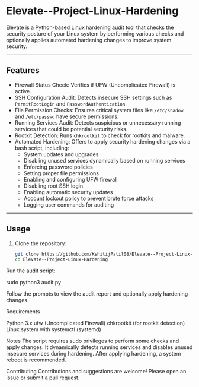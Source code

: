 # Elevate--Project-Linux-Hardening

Elevate is a Python-based Linux hardening audit tool that checks the security posture of your Linux system by performing various checks and optionally applies automated hardening changes to improve system security.

---

## Features

- Firewall Status Check: Verifies if UFW (Uncomplicated Firewall) is active.
- SSH Configuration Audit: Detects insecure SSH settings such as `PermitRootLogin` and `PasswordAuthentication`.
- File Permission Checks: Ensures critical system files like `/etc/shadow` and `/etc/passwd` have secure permissions.
- Running Services Audit: Detects suspicious or unnecessary running services that could be potential security risks.
- Rootkit Detection: Runs `chkrootkit` to check for rootkits and malware.
- Automated Hardening: Offers to apply security hardening changes via a bash script, including:
  - System updates and upgrades
  - Disabling unused services dynamically based on running services
  - Enforcing password policies
  - Setting proper file permissions
  - Enabling and configuring UFW firewall
  - Disabling root SSH login
  - Enabling automatic security updates
  - Account lockout policy to prevent brute force attacks
  - Logging user commands for auditing

---

## Usage

1. Clone the repository:

   ```bash
   git clone https://github.com/KshitijPatil08/Elevate--Project-Linux-Hardening.git
   cd Elevate--Project-Linux-Hardening
Run the audit script:

sudo python3 audit.py

Follow the prompts to view the audit report and optionally apply hardening changes.

Requirements

Python 3.x
ufw (Uncomplicated Firewall)
chkrootkit (for rootkit detection)
Linux system with systemctl (systemd)

Notes
The script requires sudo privileges to perform some checks and apply changes.
It dynamically detects running services and disables unused insecure services during hardening.
After applying hardening, a system reboot is recommended.

Contributing
Contributions and suggestions are welcome! Please open an issue or submit a pull request.
